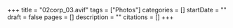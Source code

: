 +++
title = "02corp_03.avif"
tags = ["Photos"]
categories = []
startDate = ""
draft = false
pages = []
description = ""
citations = []
+++
